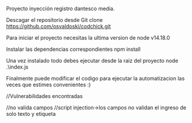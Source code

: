 Proyecto inyección registro dantesco media.

Descagar el repositorio desde
Git clone https://github.com/osvaldoski/codchick.git

Para iniciar el proyecto necesitas la ultima version de node v14.18.0

Instalar las dependencias correspondientes
npm install

Una vez instalado todo debes ejecutar desde la raiz del proyecto
node .\index.js

Finalmente puede modificar el codigo para ejecutar la automatizacion las veces que estimes convenientes :)


//Vulnerabilidades encontradas

//no valida campos
//script injection->los campos no validan el ingreso de solo texto y etiqueta <script/>
//no valida spam injection
//probable denegacion de servicios
//validacion de largo campos->denegacion bd
//posible baneo de mercado pago por abuso de api (nuevo cliente = nuevo pago)
